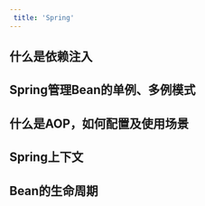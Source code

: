 ```yaml
---
 title: 'Spring'
---
```


## 什么是依赖注入

## Spring管理Bean的单例、多例模式

## 什么是AOP，如何配置及使用场景

## Spring上下文

## Bean的生命周期
